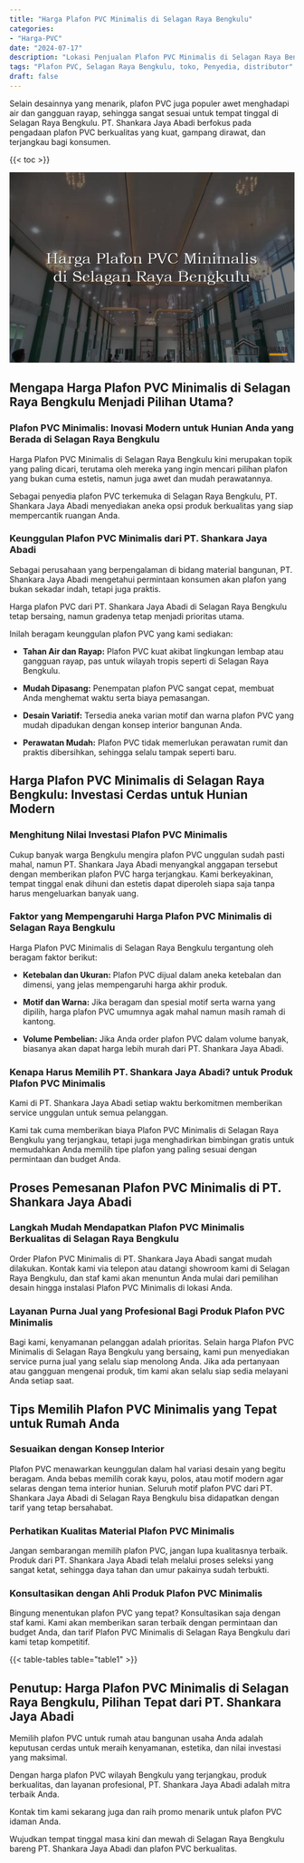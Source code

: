 ```yaml
---
title: "Harga Plafon PVC Minimalis di Selagan Raya Bengkulu"
categories: 
- "Harga-PVC"
date: "2024-07-17"
description: "Lokasi Penjualan Plafon PVC Minimalis di Selagan Raya Bengkulu untuk hunian, kantor, dan gerai. Panel terbaik, beragam motif, pilihan warna modern, beserta jasa instalasi oleh tim ahli dan garansi resmi!|Servis distribusi Plafon PVC Minimalis di Selagan Raya Bengkulu untuk keperluan rumah, kantor, atau ritel, dengan panel terbaik dan penempatan oleh teknisi profesional dan garansi resmi.|Pilihan Plafon PVC Minimalis di Selagan Raya Bengkulu yang terpercaya bagi rumah, kantor, dan ritel, bersama produk unggulan dan penempatan dikerjakan oleh tenaga ahli profesional serta kepastian resmi.|Distribusi Plafon PVC Minimalis di Selagan Raya Bengkulu bagi tempat tinggal, perkantoran, dan ritel, dengan material unggulan dan pemasangan ditangani oleh tenaga ahli profesional, disertai beserta jaminan resmi.}"
tags: "Plafon PVC, Selagan Raya Bengkulu, toko, Penyedia, distributor"
draft: false
---
```


Selain desainnya yang menarik, plafon PVC juga populer awet menghadapi air dan gangguan rayap, sehingga sangat sesuai untuk tempat tinggal di Selagan Raya Bengkulu. PT. Shankara Jaya Abadi berfokus pada pengadaan plafon PVC berkualitas yang kuat, gampang dirawat, dan terjangkau bagi konsumen.

{{< toc >}}

![Harga Plafon PVC Minimalis di Selagan Raya Bengkulu](/images/Harga-PVC/Harga-Plafon-PVC-Minimalis-di-Selagan-Raya-Bengkulu.png)


## Mengapa Harga Plafon PVC Minimalis di Selagan Raya Bengkulu Menjadi Pilihan Utama?

### Plafon PVC Minimalis: Inovasi Modern untuk Hunian Anda yang Berada di Selagan Raya Bengkulu

Harga Plafon PVC Minimalis di Selagan Raya Bengkulu kini merupakan topik yang paling dicari, terutama oleh mereka yang ingin mencari pilihan plafon yang bukan cuma estetis, namun juga awet dan mudah perawatannya.

Sebagai penyedia plafon PVC terkemuka di Selagan Raya Bengkulu, PT. Shankara Jaya Abadi menyediakan aneka opsi produk berkualitas yang siap mempercantik ruangan Anda.

### Keunggulan Plafon PVC Minimalis dari PT. Shankara Jaya Abadi

Sebagai perusahaan yang berpengalaman di bidang material bangunan, PT. Shankara Jaya Abadi mengetahui permintaan konsumen akan plafon yang bukan sekadar indah, tetapi juga praktis.

Harga plafon PVC dari PT. Shankara Jaya Abadi di Selagan Raya Bengkulu tetap bersaing, namun gradenya tetap menjadi prioritas utama.

Inilah beragam keunggulan plafon PVC yang kami sediakan:

- **Tahan Air dan Rayap:** Plafon PVC kuat akibat lingkungan lembap atau gangguan rayap, pas untuk wilayah tropis seperti di Selagan Raya Bengkulu.

- **Mudah Dipasang:** Penempatan plafon PVC sangat cepat, membuat Anda menghemat waktu serta biaya pemasangan.

- **Desain Variatif:** Tersedia aneka varian motif dan warna plafon PVC yang mudah dipadukan dengan konsep interior bangunan Anda.

- **Perawatan Mudah:** Plafon PVC tidak memerlukan perawatan rumit dan praktis dibersihkan, sehingga selalu tampak seperti baru.

## Harga Plafon PVC Minimalis di Selagan Raya Bengkulu: Investasi Cerdas untuk Hunian Modern

### Menghitung Nilai Investasi Plafon PVC Minimalis

Cukup banyak warga Bengkulu mengira plafon PVC unggulan sudah pasti mahal, namun PT. Shankara Jaya Abadi menyangkal anggapan tersebut dengan memberikan plafon PVC harga terjangkau. Kami berkeyakinan, tempat tinggal enak dihuni dan estetis dapat diperoleh siapa saja tanpa harus mengeluarkan banyak uang.

### Faktor yang Mempengaruhi Harga Plafon PVC Minimalis di Selagan Raya Bengkulu

Harga Plafon PVC Minimalis di Selagan Raya Bengkulu tergantung oleh beragam faktor berikut:

- **Ketebalan dan Ukuran:** Plafon PVC dijual dalam aneka ketebalan dan dimensi, yang jelas mempengaruhi harga akhir produk.

- **Motif dan Warna:** Jika beragam dan spesial motif serta warna yang dipilih, harga plafon PVC umumnya agak mahal namun masih ramah di kantong.

- **Volume Pembelian:** Jika Anda order plafon PVC dalam volume banyak, biasanya akan dapat harga lebih murah dari PT. Shankara Jaya Abadi.

### Kenapa Harus Memilih PT. Shankara Jaya Abadi? untuk Produk Plafon PVC Minimalis

Kami di PT. Shankara Jaya Abadi setiap waktu berkomitmen memberikan service unggulan untuk semua pelanggan.

Kami tak cuma memberikan biaya Plafon PVC Minimalis di Selagan Raya Bengkulu yang terjangkau, tetapi juga menghadirkan bimbingan gratis untuk memudahkan Anda memilih tipe plafon yang paling sesuai dengan permintaan dan budget Anda.

## Proses Pemesanan Plafon PVC Minimalis di PT. Shankara Jaya Abadi

### Langkah Mudah Mendapatkan Plafon PVC Minimalis Berkualitas di Selagan Raya Bengkulu

Order Plafon PVC Minimalis di PT. Shankara Jaya Abadi sangat mudah dilakukan. Kontak kami via telepon atau datangi showroom kami di Selagan Raya Bengkulu, dan staf kami akan menuntun Anda mulai dari pemilihan desain hingga instalasi Plafon PVC Minimalis di lokasi Anda.

### Layanan Purna Jual yang Profesional Bagi Produk Plafon PVC Minimalis

Bagi kami, kenyamanan pelanggan adalah prioritas. Selain harga Plafon PVC Minimalis di Selagan Raya Bengkulu yang bersaing, kami pun menyediakan service purna jual yang selalu siap menolong Anda. Jika ada pertanyaan atau gangguan mengenai produk, tim kami akan selalu siap sedia melayani Anda setiap saat.

## Tips Memilih Plafon PVC Minimalis yang Tepat untuk Rumah Anda

### Sesuaikan dengan Konsep Interior

Plafon PVC menawarkan keunggulan dalam hal variasi desain yang begitu beragam. Anda bebas memilih corak kayu, polos, atau motif modern agar selaras dengan tema interior hunian. Seluruh motif plafon PVC dari PT. Shankara Jaya Abadi di Selagan Raya Bengkulu bisa didapatkan dengan tarif yang tetap bersahabat.

### Perhatikan Kualitas Material Plafon PVC Minimalis

Jangan sembarangan memilih plafon PVC, jangan lupa kualitasnya terbaik. Produk dari PT. Shankara Jaya Abadi telah melalui proses seleksi yang sangat ketat, sehingga daya tahan dan umur pakainya sudah terbukti.

### Konsultasikan dengan Ahli Produk Plafon PVC Minimalis

Bingung menentukan plafon PVC yang tepat? Konsultasikan saja dengan staf kami. Kami akan memberikan saran terbaik dengan permintaan dan budget Anda, dan tarif Plafon PVC Minimalis di Selagan Raya Bengkulu dari kami tetap kompetitif.

{{< table-tables table="table1" >}}

## Penutup: Harga Plafon PVC Minimalis di Selagan Raya Bengkulu, Pilihan Tepat dari PT. Shankara Jaya Abadi

Memilih plafon PVC untuk rumah atau bangunan usaha Anda adalah keputusan cerdas untuk meraih kenyamanan, estetika, dan nilai investasi yang maksimal.

Dengan harga plafon PVC wilayah Bengkulu yang terjangkau, produk berkualitas, dan layanan profesional, PT. Shankara Jaya Abadi adalah mitra terbaik Anda.

Kontak tim kami sekarang juga dan raih promo menarik untuk plafon PVC idaman Anda.

Wujudkan tempat tinggal masa kini dan mewah di Selagan Raya Bengkulu bareng PT. Shankara Jaya Abadi dan plafon PVC berkualitas.